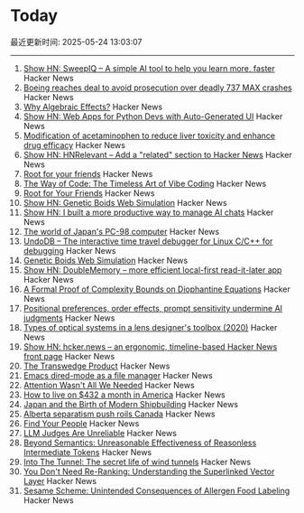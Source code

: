 # Today

最近更新时间: 2025-05-24 13:03:07

--- 
1. [Show HN: SweepIQ – A simple AI tool to help you learn more, faster](https://www.sweepiq.com) Hacker News
2. [Boeing reaches deal to avoid prosecution over deadly 737 MAX crashes](https://www.cnbc.com/2025/05/23/boeing-737-max-crashes-doj.html) Hacker News
3. [Why Algebraic Effects?](https://antelang.org/blog/why_effects/) Hacker News
4. [Show HN: Web Apps for Python Devs with Auto-Generated UI](https://davia.ai/) Hacker News
5. [Modification of acetaminophen to reduce liver toxicity and enhance drug efficacy](https://www.societyforscience.org/regeneron-sts/2025-student-finalists/chloe-lee/) Hacker News
6. [Show HN: HNRelevant – Add a "related" section to Hacker News](https://github.com/imdj/HNRelevant) Hacker News
7. [Root for your friends](https://josephthacker.com/personal/2025/05/13/root-for-your-friends.html) Hacker News
8. [The Way of Code: The Timeless Art of Vibe Coding](https://www.thewayofcode.com/) Hacker News
9. [Root for Your Friends](https://josephthacker.com/personal/2025/05/13/root-for-your-friends.html) Hacker News
10. [Show HN: Genetic Boids Web Simulation](https://attentionmech.github.io/genetic-boids/) Hacker News
11. [Show HN: I built a more productive way to manage AI chats](https://contextch.at) Hacker News
12. [The world of Japan's PC-98 computer](https://strangecomforts.com/the-strange-world-of-japans-pc-98-computer/) Hacker News
13. [UndoDB – The interactive time travel debugger for Linux C/C++ for debugging](https://undo.io/) Hacker News
14. [Genetic Boids Web Simulation](https://attentionmech.github.io/genetic-boids/) Hacker News
15. [Show HN: DoubleMemory – more efficient local-first read-it-later app](https://doublememory.com) Hacker News
16. [A Formal Proof of Complexity Bounds on Diophantine Equations](https://arxiv.org/abs/2505.16963) Hacker News
17. [Positional preferences, order effects, prompt sensitivity undermine AI judgments](https://www.cip.org/blog/llm-judges-are-unreliable) Hacker News
18. [Types of optical systems in a lens designer's toolbox (2020)](https://www.pencilofrays.com/lens-design-forms/) Hacker News
19. [Show HN: hcker.news – an ergonomic, timeline-based Hacker News front page](https://hcker.news) Hacker News
20. [The Transwedge Product](https://terathon.com/blog/transwedge-product.html) Hacker News
21. [Emacs dired-mode as a file manager](https://lynn.sh/guix-emacs-file-manager.html) Hacker News
22. [Attention Wasn't All We Needed](https://www.stephendiehl.com/posts/post_transformers/) Hacker News
23. [How to live on $432 a month in America](https://shagbark.substack.com/p/how-to-live-on-432-a-month-in-america) Hacker News
24. [Japan and the Birth of Modern Shipbuilding](https://www.construction-physics.com/p/how-japan-invented-modern-shipbuilding) Hacker News
25. [Alberta separatism push roils Canada](https://www.nytimes.com/2025/05/22/world/canada/alberta-separatism-referendum.html) Hacker News
26. [Find Your People](https://foundersatwork.posthaven.com/find-your-people) Hacker News
27. [LLM Judges Are Unreliable](https://www.cip.org/blog/llm-judges-are-unreliable) Hacker News
28. [Beyond Semantics: Unreasonable Effectiveness of Reasonless Intermediate Tokens](https://arxiv.org/abs/2505.13775) Hacker News
29. [Into The Tunnel: The secret life of wind tunnels](https://jordanwtaylor2.substack.com/p/into-the-tunnel) Hacker News
30. [You Don't Need Re-Ranking: Understanding the Superlinked Vector Layer](https://superlinked.com/vectorhub/articles/why-do-not-need-re-ranking) Hacker News
31. [Sesame Scheme: Unintended Consequences of Allergen Food Labeling](https://www.choicesmagazine.org/choices-magazine/submitted-articles/unintended-consequences-of-allergen-food-labeling) Hacker News
